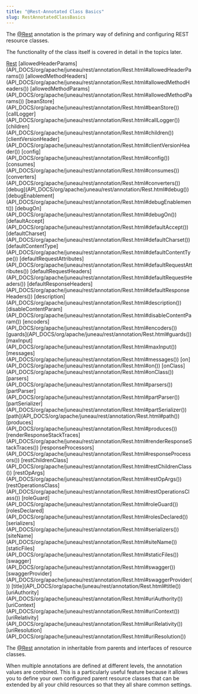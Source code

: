 ```yaml
---
title: "@Rest-Annotated Class Basics"
slug: RestAnnotatedClassBasics
---
```


The <a href="/site/apidocs/org/apache/juneau/rest/annotation/Rest.html" target="_blank">@Rest</a> annotation is the primary way of defining and
configuring REST resource classes.

The functionality of the class itself is covered in detail in the topics later.

<tree>
<node-0><java-annotation><a href="/site/apidocs/org/apache/juneau/rest/annotation/Rest.html" target="_blank">Rest</a></java-annotation></node-0>
<node-1><javac-method-annotation>[allowedHeaderParams](API_DOCS/org/apache/juneau/rest/annotation/Rest.html#allowedHeaderParams())</javac-method-annotation> <javac-method-annotation>[allowedMethodHeaders](API_DOCS/org/apache/juneau/rest/annotation/Rest.html#allowedMethodHeaders())</javac-method-annotation> <javac-method-annotation>[allowedMethodParams](API_DOCS/org/apache/juneau/rest/annotation/Rest.html#allowedMethodParams())</javac-method-annotation> <javac-method-annotation>[beanStore](API_DOCS/org/apache/juneau/rest/annotation/Rest.html#beanStore())</javac-method-annotation> <javac-method-annotation>[callLogger](API_DOCS/org/apache/juneau/rest/annotation/Rest.html#callLogger())</javac-method-annotation> <javac-method-annotation>[children](API_DOCS/org/apache/juneau/rest/annotation/Rest.html#children())</javac-method-annotation> <javac-method-annotation>[clientVersionHeader](API_DOCS/org/apache/juneau/rest/annotation/Rest.html#clientVersionHeader())</javac-method-annotation> <javac-method-annotation>[config](API_DOCS/org/apache/juneau/rest/annotation/Rest.html#config())</javac-method-annotation> <javac-method-annotation>[consumes](API_DOCS/org/apache/juneau/rest/annotation/Rest.html#consumes())</javac-method-annotation> <javac-method-annotation>[converters](API_DOCS/org/apache/juneau/rest/annotation/Rest.html#converters())</javac-method-annotation> <javac-method-annotation>[debug](API_DOCS/org/apache/juneau/rest/annotation/Rest.html#debug())</javac-method-annotation> <javac-method-annotation>[debugEnablement](API_DOCS/org/apache/juneau/rest/annotation/Rest.html#debugEnablement())</javac-method-annotation> <javac-method-annotation>[debugOn](API_DOCS/org/apache/juneau/rest/annotation/Rest.html#debugOn())</javac-method-annotation> <javac-method-annotation>[defaultAccept](API_DOCS/org/apache/juneau/rest/annotation/Rest.html#defaultAccept())</javac-method-annotation> <javac-method-annotation>[defaultCharset](API_DOCS/org/apache/juneau/rest/annotation/Rest.html#defaultCharset())</javac-method-annotation> <javac-method-annotation>[defaultContentType](API_DOCS/org/apache/juneau/rest/annotation/Rest.html#defaultContentType())</javac-method-annotation> <javac-method-annotation>[defaultRequestAttributes](API_DOCS/org/apache/juneau/rest/annotation/Rest.html#defaultRequestAttributes())</javac-method-annotation> <javac-method-annotation>[defaultRequestHeaders](API_DOCS/org/apache/juneau/rest/annotation/Rest.html#defaultRequestHeaders())</javac-method-annotation> <javac-method-annotation>[defaultResponseHeaders](API_DOCS/org/apache/juneau/rest/annotation/Rest.html#defaultResponseHeaders())</javac-method-annotation> <javac-method-annotation>[description](API_DOCS/org/apache/juneau/rest/annotation/Rest.html#description())</javac-method-annotation> <javac-method-annotation>[disableContentParam](API_DOCS/org/apache/juneau/rest/annotation/Rest.html#disableContentParam())</javac-method-annotation> <javac-method-annotation>[encoders](API_DOCS/org/apache/juneau/rest/annotation/Rest.html#encoders())</javac-method-annotation> <javac-method-annotation>[guards](API_DOCS/org/apache/juneau/rest/annotation/Rest.html#guards())</javac-method-annotation> <javac-method-annotation>[maxInput](API_DOCS/org/apache/juneau/rest/annotation/Rest.html#maxInput())</javac-method-annotation> <javac-method-annotation>[messages](API_DOCS/org/apache/juneau/rest/annotation/Rest.html#messages())</javac-method-annotation> <javac-method-annotation>[on](API_DOCS/org/apache/juneau/rest/annotation/Rest.html#on())</javac-method-annotation> <javac-method-annotation>[onClass](API_DOCS/org/apache/juneau/rest/annotation/Rest.html#onClass())</javac-method-annotation> <javac-method-annotation>[parsers](API_DOCS/org/apache/juneau/rest/annotation/Rest.html#parsers())</javac-method-annotation> <javac-method-annotation>[partParser](API_DOCS/org/apache/juneau/rest/annotation/Rest.html#partParser())</javac-method-annotation> <javac-method-annotation>[partSerializer](API_DOCS/org/apache/juneau/rest/annotation/Rest.html#partSerializer())</javac-method-annotation> <javac-method-annotation>[path](API_DOCS/org/apache/juneau/rest/annotation/Rest.html#path())</javac-method-annotation> <javac-method-annotation>[produces](API_DOCS/org/apache/juneau/rest/annotation/Rest.html#produces())</javac-method-annotation> <javac-method-annotation>[renderResponseStackTraces](API_DOCS/org/apache/juneau/rest/annotation/Rest.html#renderResponseStackTraces())</javac-method-annotation> <javac-method-annotation>[responseProcessors](API_DOCS/org/apache/juneau/rest/annotation/Rest.html#responseProcessors())</javac-method-annotation> <javac-method-annotation>[restChildrenClass](API_DOCS/org/apache/juneau/rest/annotation/Rest.html#restChildrenClass())</javac-method-annotation> <javac-method-annotation>[restOpArgs](API_DOCS/org/apache/juneau/rest/annotation/Rest.html#restOpArgs())</javac-method-annotation> <javac-method-annotation>[restOperationsClass](API_DOCS/org/apache/juneau/rest/annotation/Rest.html#restOperationsClass())</javac-method-annotation> <javac-method-annotation>[roleGuard](API_DOCS/org/apache/juneau/rest/annotation/Rest.html#roleGuard())</javac-method-annotation> <javac-method-annotation>[rolesDeclared](API_DOCS/org/apache/juneau/rest/annotation/Rest.html#rolesDeclared())</javac-method-annotation> <javac-method-annotation>[serializers](API_DOCS/org/apache/juneau/rest/annotation/Rest.html#serializers())</javac-method-annotation> <javac-method-annotation>[siteName](API_DOCS/org/apache/juneau/rest/annotation/Rest.html#siteName())</javac-method-annotation> <javac-method-annotation>[staticFiles](API_DOCS/org/apache/juneau/rest/annotation/Rest.html#staticFiles())</javac-method-annotation> <javac-method-annotation>[swagger](API_DOCS/org/apache/juneau/rest/annotation/Rest.html#swagger())</javac-method-annotation> <javac-method-annotation>[swaggerProvider](API_DOCS/org/apache/juneau/rest/annotation/Rest.html#swaggerProvider())</javac-method-annotation> <javac-method-annotation>[title](API_DOCS/org/apache/juneau/rest/annotation/Rest.html#title())</javac-method-annotation> <javac-method-annotation>[uriAuthority](API_DOCS/org/apache/juneau/rest/annotation/Rest.html#uriAuthority())</javac-method-annotation> <javac-method-annotation>[uriContext](API_DOCS/org/apache/juneau/rest/annotation/Rest.html#uriContext())</javac-method-annotation> <javac-method-annotation>[uriRelativity](API_DOCS/org/apache/juneau/rest/annotation/Rest.html#uriRelativity())</javac-method-annotation> <javac-method-annotation>[uriResolution](API_DOCS/org/apache/juneau/rest/annotation/Rest.html#uriResolution())</javac-method-annotation></node-1>
</tree>

The <a href="/site/apidocs/org/apache/juneau/rest/annotation/Rest.html" target="_blank">@Rest</a> annotation in inheritable from parents and
interfaces of resource classes.

When multiple annotations are defined at different levels, the annotation values are combined.
This is a particularly useful feature because it allows you to define your own configured parent resource classes that
can be extended by all your child resources so that they all share common settings.
